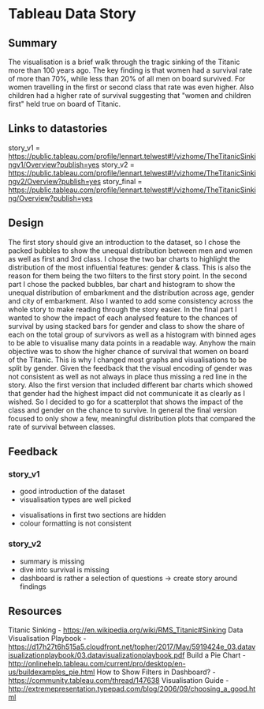 # Tableau Data Story
## Summary
The visualisation is a brief walk through the tragic sinking of the Titanic more
than 100 years ago.
The key finding is that women had a survival rate of more than 70%, while less
than 20% of all men on board survived. For women travelling in the first or second
class that rate was even higher.
Also children had a higher rate of survival suggesting that "women and children
first" held true on board of Titanic.

## Links to datastories
story_v1 = https://public.tableau.com/profile/lennart.telwest#!/vizhome/TheTitanicSinkingv1/Overview?publish=yes
story_v2 = https://public.tableau.com/profile/lennart.telwest#!/vizhome/TheTitanicSinkingv2/Overview?publish=yes
story_final = https://public.tableau.com/profile/lennart.telwest#!/vizhome/TheTitanicSinking/Overview?publish=yes

## Design

The first story should give an introduction to the dataset, so I chose the packed
bubbles to show the unequal distribution between men and women as well as first
and 3rd class. I chose the two bar charts to highlight the distribution of the
most influential features: gender & class. This is also the reason for them being
the two filters to the first story point.
In the second part I chose the packed bubbles, bar chart and histogram to show
the unequal distribution of embarkment and the distribution across age,
gender and city of embarkment. Also I wanted to add some consistency across the
whole story to make reading through the story easier.
In the final part I wanted to show the impact of each analysed feature to the
chances of survival by using stacked bars for gender and class to show the share
of each on the total group of survivors as well as a histogram with binned ages
to be able to visualise many data points in a readable way.
Anyhow the main objective was to show the higher chance of survival that women
on board of the Titanic. This is why I changed most graphs and visualisations
to be split by gender. Given the feedback that the visual encoding of gender was
not consistent as well as not always in place thus missing a red line in the story.
Also the first version that included different bar charts which showed that gender
had the highest impact did not communicate it as clearly as I wished. So I decided
to go for a scatterplot that shows the impact of the class and gender on the chance
to survive.
In general the final version focused to only show a few, meaningful distribution
plots that compared the rate of survival between classes.

## Feedback
### story_v1
+ good introduction of the dataset
+ visualisation types are well picked
- visualisations in first two sections are hidden
- colour formatting is not consistent

### story_v2
- summary is missing
- dive into survival is missing
- dashboard is rather a selection of questions
-> create story around findings

## Resources
Titanic Sinking - https://en.wikipedia.org/wiki/RMS_Titanic#Sinking
Data Visualisation Playbook - https://d17h27t6h515a5.cloudfront.net/topher/2017/May/5919424e_03.datavisualizationplaybook/03.datavisualizationplaybook.pdf
Build a Pie Chart - http://onlinehelp.tableau.com/current/pro/desktop/en-us/buildexamples_pie.html
How to Show Filters in Dashboard? - https://community.tableau.com/thread/147638
Visualisation Guide - http://extremepresentation.typepad.com/blog/2006/09/choosing_a_good.html
